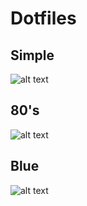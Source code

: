 # Dotfiles

## Simple

![alt text](https://raw.githubusercontent.com/mahmoudk1000/Dotfiles/master/Screen/simple.png)

## 80's

![alt text](https://raw.githubusercontent.com/mahmoudk1000/Dotfiles/master/Screen/80's.png)

## Blue

![alt text](https://raw.githubusercontent.com/mahmoudk1000/Dotfiles/master/Screen/i3.png)

